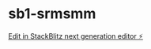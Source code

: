 # sb1-srmsmm

[Edit in StackBlitz next generation editor ⚡️](https://stackblitz.com/~/github.com/jvkuhleword/sb1-srmsmm)